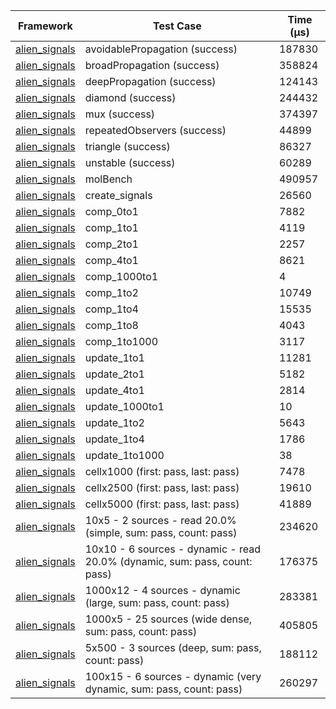 | Framework | Test Case | Time (μs) |
| --- | --- | --- |
| [alien_signals](https://github.com/medz/alien-signals-dart) | avoidablePropagation (success) | 187830 |
| [alien_signals](https://github.com/medz/alien-signals-dart) | broadPropagation (success) | 358824 |
| [alien_signals](https://github.com/medz/alien-signals-dart) | deepPropagation (success) | 124143 |
| [alien_signals](https://github.com/medz/alien-signals-dart) | diamond (success) | 244432 |
| [alien_signals](https://github.com/medz/alien-signals-dart) | mux (success) | 374397 |
| [alien_signals](https://github.com/medz/alien-signals-dart) | repeatedObservers (success) | 44899 |
| [alien_signals](https://github.com/medz/alien-signals-dart) | triangle (success) | 86327 |
| [alien_signals](https://github.com/medz/alien-signals-dart) | unstable (success) | 60289 |
| [alien_signals](https://github.com/medz/alien-signals-dart) | molBench | 490957 |
| [alien_signals](https://github.com/medz/alien-signals-dart) | create_signals | 26560 |
| [alien_signals](https://github.com/medz/alien-signals-dart) | comp_0to1 | 7882 |
| [alien_signals](https://github.com/medz/alien-signals-dart) | comp_1to1 | 4119 |
| [alien_signals](https://github.com/medz/alien-signals-dart) | comp_2to1 | 2257 |
| [alien_signals](https://github.com/medz/alien-signals-dart) | comp_4to1 | 8621 |
| [alien_signals](https://github.com/medz/alien-signals-dart) | comp_1000to1 | 4 |
| [alien_signals](https://github.com/medz/alien-signals-dart) | comp_1to2 | 10749 |
| [alien_signals](https://github.com/medz/alien-signals-dart) | comp_1to4 | 15535 |
| [alien_signals](https://github.com/medz/alien-signals-dart) | comp_1to8 | 4043 |
| [alien_signals](https://github.com/medz/alien-signals-dart) | comp_1to1000 | 3117 |
| [alien_signals](https://github.com/medz/alien-signals-dart) | update_1to1 | 11281 |
| [alien_signals](https://github.com/medz/alien-signals-dart) | update_2to1 | 5182 |
| [alien_signals](https://github.com/medz/alien-signals-dart) | update_4to1 | 2814 |
| [alien_signals](https://github.com/medz/alien-signals-dart) | update_1000to1 | 10 |
| [alien_signals](https://github.com/medz/alien-signals-dart) | update_1to2 | 5643 |
| [alien_signals](https://github.com/medz/alien-signals-dart) | update_1to4 | 1786 |
| [alien_signals](https://github.com/medz/alien-signals-dart) | update_1to1000 | 38 |
| [alien_signals](https://github.com/medz/alien-signals-dart) | cellx1000 (first: pass, last: pass) | 7478 |
| [alien_signals](https://github.com/medz/alien-signals-dart) | cellx2500 (first: pass, last: pass) | 19610 |
| [alien_signals](https://github.com/medz/alien-signals-dart) | cellx5000 (first: pass, last: pass) | 41889 |
| [alien_signals](https://github.com/medz/alien-signals-dart) | 10x5 - 2 sources - read 20.0% (simple, sum: pass, count: pass) | 234620 |
| [alien_signals](https://github.com/medz/alien-signals-dart) | 10x10 - 6 sources - dynamic - read 20.0% (dynamic, sum: pass, count: pass) | 176375 |
| [alien_signals](https://github.com/medz/alien-signals-dart) | 1000x12 - 4 sources - dynamic (large, sum: pass, count: pass) | 283381 |
| [alien_signals](https://github.com/medz/alien-signals-dart) | 1000x5 - 25 sources (wide dense, sum: pass, count: pass) | 405805 |
| [alien_signals](https://github.com/medz/alien-signals-dart) | 5x500 - 3 sources (deep, sum: pass, count: pass) | 188112 |
| [alien_signals](https://github.com/medz/alien-signals-dart) | 100x15 - 6 sources - dynamic (very dynamic, sum: pass, count: pass) | 260297 |
